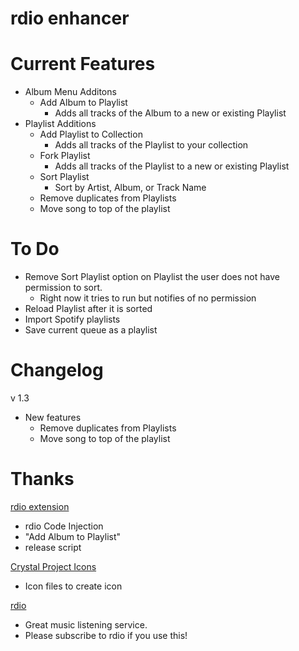 rdio enhancer
=================


Current Features
================

* Album Menu Additons
	* Add Album to Playlist
		* Adds all tracks of the Album to a new or existing Playlist  
* Playlist Additions
	* Add Playlist to Collection
		* Adds all tracks of the Playlist to your collection
	* Fork Playlist
		* Adds all tracks of the Playlist to a new or existing Playlist
	* Sort Playlist
		* Sort by Artist, Album, or Track Name
	* Remove duplicates from Playlists
	* Move song to top of the playlist
    
To Do
================
* Remove Sort Playlist option on Playlist the user does not have permission to sort.
	* Right now it tries to run but notifies of no permission
* Reload Playlist after it is sorted
* Import Spotify playlists
* Save current queue as a playlist


Changelog
================
v 1.3

* New features
	* Remove duplicates from Playlists
	* Move song to top of the playlist

Thanks
================

[rdio extension](http://github.com/fberger/rdio-extension)

  * rdio Code Injection
  * "Add Album to Playlist"
  * release script

[Crystal Project Icons](http://www.everaldo.com/crystal/)

  * Icon files to create icon

[rdio](http://www.rdio.com/)

  * Great music listening service.
  * Please subscribe to rdio if you use this!